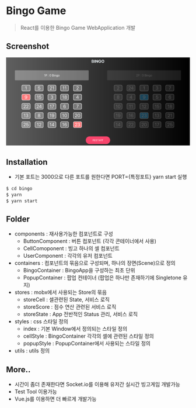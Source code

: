 # Bingo Game
>React를 이용한 Bingo Game WebApplication 개발

## Screenshot

![Bingo Screenshot](screenshot/bingo.png)


## Installation
- 기본 포트는 3000으로 다른 포트를 원한다면 PORT={특정포트} yarn start 실행

``` bash
$ cd bingo
$ yarn
$ yarn start
```

## Folder
- components : 재사용가능한 컴포넌트로 구성
    - ButtonComponent : 버튼 컴포넌트 (각각 콘테이너에서 사용)
    - CellComoponent : 빙고 하나의 셀 컴포넌트
    - UserComponent : 각각의 유저 컴포넌트
- containers : 컴포넌트의 묶음으로 구성되며, 하나의 장면(Scene)으로 정의
    - BingoContainer : BingoApp을 구성하는 최초 단위
    - PopupContainer : 팝업 컨테이너 (팝업은 하나만 존재하기에 Singletone 유지)
- stores : mobx에서 사용되는 Store의 묶음
    - storeCell : 셀관련된 State, 서비스 로직
    - storeScore : 점수 연산 관련된 서비스 로직
    - storeState : App 전반적인 Status 관리, 서비스 로직 
- styles : css 스타일 정의
    - index : 기본 Window에서 정의되는 스타일 정의
    - cellStyle : BingoContainer 각각의 셀에 관련된 스타일 정의
    - popupStyle : PopupContainer에서 사용되는 스타일 정의
- utils : utils 정의
  
  
## More..
- 시간이 좀더 존재한다면 Socket.io를 이용해 유저간 실시간 빙고게임 개발가능
- Test Tool 이용가능
- Vue.js를 이용하면 더 빠르게 개발가능
